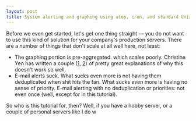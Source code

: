 ```yaml
---
layout: post
title: System alerting and graphing using atop, cron, and standard Unix utilities
---
```


Before we even get started, let's get one thing straight &mdash; you do not
want to use this kind of solution for your company's production servers. There
are a number of things that don't scale at all well here, not least:

- The graphing portion is pre-aggregated. which scales poorly. Christine
  Yen has written a couple
  ([1](https://honeycomb.io/blog/2016/12/the-problem-with-pre-aggregated-metrics-part-1-the-pre/),
  [2](https://honeycomb.io/blog/2016/12/the-problem-with-pre-aggregated-metrics-part-2-the-aggregated/))
  of pretty great explanations of why this doesn't work so well.
- E-mail alerts suck. What sucks even more is not having them deduplicated when
  shit hits the fan. What sucks *even* more is having no sense of priority.
  E-mail alerting with no deduplication or priorities: not even once (well,
  except for in this tutorial).

So who is this tutorial for, then? Well, if you have a hobby server, or a
couple of personal servers like I do w
